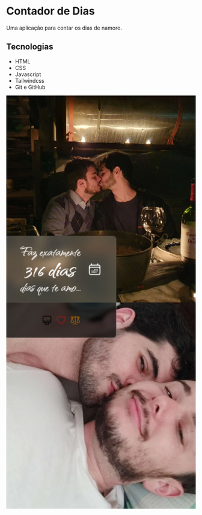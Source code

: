 # Contador de Dias
Uma aplicação para contar os dias de namoro.

## Tecnologias
- HTML
- CSS
- Javascript
- Tailwindcss
- Git e GitHub

<p align="center"><img src="Count-Days.png" width="600" alt="Layout Responsivo"></p>